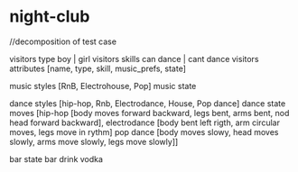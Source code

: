 # night-club

//decomposition of test case

visitors type boy | girl
visitors skills can dance | cant dance
visitors attributes [name, type, skill, music_prefs, state]

music styles [RnB, Electrohouse, Pop]
music state

dance styles [hip-hop, Rnb, Electrodance, House, Pop dance]
dance state
moves [hip-hop [body moves forward backward, legs bent, arms bent, nod head forward backward], electrodance [body bent left rigth, arm circular moves, legs move in rythm] pop dance [body moves slowy, head moves slowly, arms move slowly, legs move slowly]]

bar state
bar drink vodka


